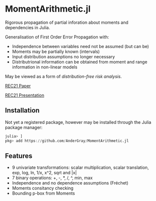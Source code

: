 # MomentArithmetic.jl

Rigorous propagation of partial inforation about moments and dependencies in Julia.

Generalisation of First Order Error Propagation with:

- Independence between variables need not be assumed (but can be)
- Moments may be partially known (intervals)
- Input distribution assumptions no longer necessary
- Distributrional information can be obtained from moment and range information in non-linear models

May be viewed as a form of *distribution-free risk analysis*.

[REC21 Paper](https://elements.liverpool.ac.uk/repository.html?com=get-file&publication-id=495120&rfid=https%3A%2F%2Flivrepository.liverpool.ac.uk%2Frt4eprints%2Ffile%2F393269%2FREC2021_37_Gray.pdf)

[REC21 Presentation](http://ww2new.unime.it/REC2021/index.php?uri=presentations)


## Installation

Not yet a registered package, however may be installed through the Julia package manager:

```Julia
julia> ]
pkg> add https://github.com/AnderGray/MomentArithmetic.jl
```


## Features

- 9 univariate transformations: scalar multiplication, scalar translation, exp, log, ln, 1/x, x^2, sqrt and |x|
- 7 binary operations: +, -, \*, /, ^, min, max
- Independence and no dependence assumptions (Fréchet)
- Moments consitancy checking
- Bounding p-box from Moments

